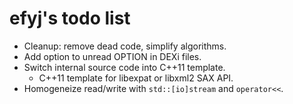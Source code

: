 efyj's todo list
================

- Cleanup: remove dead code, simplify algorithms.
- Add option to unread OPTION in DEXi files.
- Switch internal source code into C++11 template.
  - C++11 template for libexpat or libxml2 SAX API.
- Homogeneize read/write with `std::[io]stream` and `operator<<`.